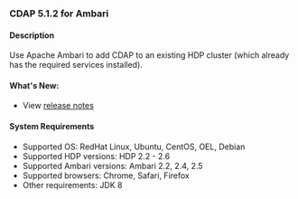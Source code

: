 ### CDAP 5.1.2 for Ambari

#### Description

Use Apache Ambari to add CDAP to an existing HDP cluster (which already has the required services installed).

#### What's New:

* View [release notes](https://docs.cask.co/cdap/5.1.0/en/reference-manual/release-notes.html#release-5-1-0)

#### System Requirements

* Supported OS: RedHat Linux, Ubuntu, CentOS, OEL, Debian
* Supported HDP versions: HDP 2.2 - 2.6
* Supported Ambari versions: Ambari 2.2, 2.4, 2.5
* Supported browsers: Chrome, Safari, Firefox
* Other requirements: JDK 8
